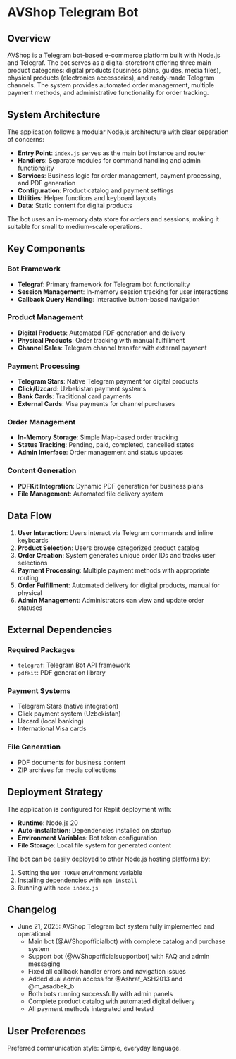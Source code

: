 # AVShop Telegram Bot

## Overview

AVShop is a Telegram bot-based e-commerce platform built with Node.js and Telegraf. The bot serves as a digital storefront offering three main product categories: digital products (business plans, guides, media files), physical products (electronics accessories), and ready-made Telegram channels. The system provides automated order management, multiple payment methods, and administrative functionality for order tracking.

## System Architecture

The application follows a modular Node.js architecture with clear separation of concerns:

- **Entry Point**: `index.js` serves as the main bot instance and router
- **Handlers**: Separate modules for command handling and admin functionality
- **Services**: Business logic for order management, payment processing, and PDF generation
- **Configuration**: Product catalog and payment settings
- **Utilities**: Helper functions and keyboard layouts
- **Data**: Static content for digital products

The bot uses an in-memory data store for orders and sessions, making it suitable for small to medium-scale operations.

## Key Components

### Bot Framework
- **Telegraf**: Primary framework for Telegram bot functionality
- **Session Management**: In-memory session tracking for user interactions
- **Callback Query Handling**: Interactive button-based navigation

### Product Management
- **Digital Products**: Automated PDF generation and delivery
- **Physical Products**: Order tracking with manual fulfillment
- **Channel Sales**: Telegram channel transfer with external payment

### Payment Processing
- **Telegram Stars**: Native Telegram payment for digital products
- **Click/Uzcard**: Uzbekistan payment systems
- **Bank Cards**: Traditional card payments
- **External Cards**: Visa payments for channel purchases

### Order Management
- **In-Memory Storage**: Simple Map-based order tracking
- **Status Tracking**: Pending, paid, completed, cancelled states
- **Admin Interface**: Order management and status updates

### Content Generation
- **PDFKit Integration**: Dynamic PDF generation for business plans
- **File Management**: Automated file delivery system

## Data Flow

1. **User Interaction**: Users interact via Telegram commands and inline keyboards
2. **Product Selection**: Users browse categorized product catalog
3. **Order Creation**: System generates unique order IDs and tracks user selections
4. **Payment Processing**: Multiple payment methods with appropriate routing
5. **Order Fulfillment**: Automated delivery for digital products, manual for physical
6. **Admin Management**: Administrators can view and update order statuses

## External Dependencies

### Required Packages
- `telegraf`: Telegram Bot API framework
- `pdfkit`: PDF generation library

### Payment Systems
- Telegram Stars (native integration)
- Click payment system (Uzbekistan)
- Uzcard (local banking)
- International Visa cards

### File Generation
- PDF documents for business content
- ZIP archives for media collections

## Deployment Strategy

The application is configured for Replit deployment with:
- **Runtime**: Node.js 20
- **Auto-installation**: Dependencies installed on startup
- **Environment Variables**: Bot token configuration
- **File Storage**: Local file system for generated content

The bot can be easily deployed to other Node.js hosting platforms by:
1. Setting the `BOT_TOKEN` environment variable
2. Installing dependencies with `npm install`
3. Running with `node index.js`

## Changelog

- June 21, 2025: AVShop Telegram bot system fully implemented and operational
  - Main bot (@AVShopofficialbot) with complete catalog and purchase system
  - Support bot (@AVShopofficialsupportbot) with FAQ and admin messaging
  - Fixed all callback handler errors and navigation issues
  - Added dual admin access for @Ashraf_ASH2013 and @m_asadbek_b
  - Both bots running successfully with admin panels
  - Complete product catalog with automated digital delivery
  - All payment methods integrated and tested

## User Preferences

Preferred communication style: Simple, everyday language.